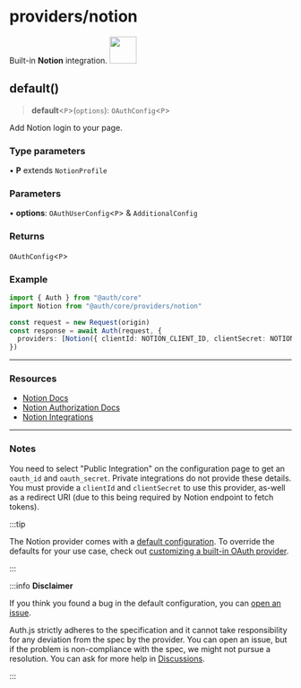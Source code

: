 # providers/notion

<div style={{backgroundColor: "#000", display: "flex", justifyContent: "space-between", color: "#fff", padding: 16}}>
<span>Built-in <b>Notion</b> integration.</span>
<a href="https://notion.so">
  <img style={{display: "block"}} src="https://authjs.dev/img/providers/notion.svg" height="48" width="48"/>
</a>
</div>

## default()

> **default**\<`P`\>(`options`): `OAuthConfig`\<`P`\>

Add Notion login to your page.

### Type parameters

• **P** extends `NotionProfile`

### Parameters

• **options**: `OAuthUserConfig`\<`P`\> & `AdditionalConfig`

### Returns

`OAuthConfig`\<`P`\>

### Example

```ts
import { Auth } from "@auth/core"
import Notion from "@auth/core/providers/notion"

const request = new Request(origin)
const response = await Auth(request, {
  providers: [Notion({ clientId: NOTION_CLIENT_ID, clientSecret: NOTION_CLIENT_SECRET, redirectUri: NOTION_CLIENT_REDIRECT_URI })],
})
```

---

### Resources
- [Notion Docs](https://developers.notion.com/docs)
- [Notion Authorization Docs](https://developers.notion.com/docs/authorization)
- [Notion Integrations](https://www.notion.so/my-integrations)

---

### Notes
You need to select "Public Integration" on the configuration page to get an `oauth_id` and `oauth_secret`. Private integrations do not provide these details.
You must provide a `clientId` and `clientSecret` to use this provider, as-well as a redirect URI (due to this being required by Notion endpoint to fetch tokens).

:::tip

The Notion provider comes with a [default configuration](https://github.com/nextauthjs/next-auth/blob/main/packages/core/src/providers/notion.ts).
To override the defaults for your use case, check out [customizing a built-in OAuth provider](https://authjs.dev/guides/providers/custom-provider#override-default-options).

:::

:::info **Disclaimer**

If you think you found a bug in the default configuration, you can [open an issue](https://authjs.dev/new/provider-issue).

Auth.js strictly adheres to the specification and it cannot take responsibility for any deviation from
the spec by the provider. You can open an issue, but if the problem is non-compliance with the spec,
we might not pursue a resolution. You can ask for more help in [Discussions](https://authjs.dev/new/github-discussions).

:::
